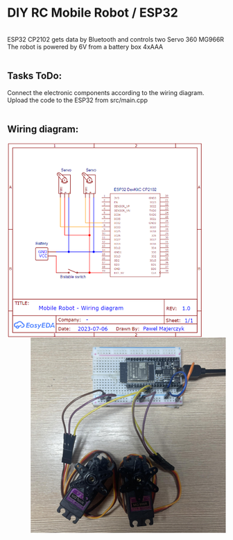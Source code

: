 # DIY RC Mobile Robot / ESP32

<br>ESP32 CP2102 gets data by Bluetooth and controls two Servo 360 MG966R<br>
The robot is powered by 6V from a battery box 4xAAA <br><br>

## Tasks ToDo:

Connect the electronic components according to the wiring diagram. <br>
Upload the code to the ESP32 from src/main.cpp <br><br>

## Wiring diagram:

<p >
    <img src="https://github.com/PMajerczyk/DIY-RC-MobileRobot/blob/main/ESP32/ESP32.png" alt="png" width="450" align="left">
    <img src="https://github.com/PMajerczyk/DIY-RC-MobileRobot/blob/main/ESP32/ESP32_connection.jpg" alt="png" width="450" align="right">
</p>

